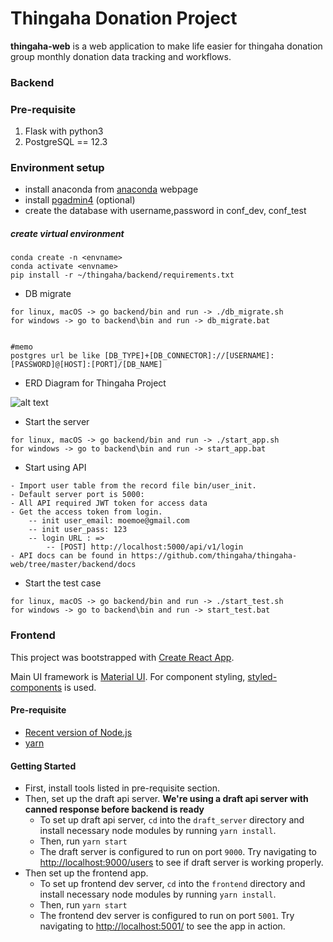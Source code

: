 # Thingaha Donation Project

**thingaha-web** is a web application to make life easier for thingaha donation group monthly donation data tracking and workflows.

### Backend

### Pre-requisite

1. Flask with python3
2. PostgreSQL == 12.3

### Environment setup

- install anaconda from [anaconda](https://docs.anaconda.com/anaconda/install/) webpage
- install [pgadmin4](https://www.pgadmin.org/download/) (optional)
- create the database with username,password in conf_dev, conf_test

##### create virtual environment

```shell script
conda create -n <envname>
conda activate <envname>
pip install -r ~/thingaha/backend/requirements.txt
```

- DB migrate


```shell script
for linux, macOS -> go backend/bin and run -> ./db_migrate.sh
for windows -> go to backend\bin and run -> db_migrate.bat


#memo
postgres url be like [DB_TYPE]+[DB_CONNECTOR]://[USERNAME]:[PASSWORD]@[HOST]:[PORT]/[DB_NAME]
```
- ERD Diagram for Thingaha Project

![alt text](https://thingaha.drawerd.com/projects/602/render_svg?share_key=81bba674955bdb98666dc6a685de3f)


- Start the server

```shell script
for linux, macOS -> go backend/bin and run -> ./start_app.sh
for windows -> go to backend\bin and run -> start_app.bat
```

- Start using API
```
- Import user table from the record file bin/user_init.
- Default server port is 5000: 
- All API required JWT token for access data 
- Get the access token from login. 
    -- init user_email: moemoe@gmail.com
    -- init user_pass: 123
    -- login URL : => 
        -- [POST] http://localhost:5000/api/v1/login
- API docs can be found in https://github.com/thingaha/thingaha-web/tree/master/backend/docs
```

- Start the test case

```shell script
for linux, macOS -> go backend/bin and run -> ./start_test.sh
for windows -> go to backend\bin and run -> start_test.bat
```




### Frontend

This project was bootstrapped with [Create React App](https://github.com/facebook/create-react-app).

Main UI framework is [Material UI](https://material-ui.com/). For component styling, [styled-components](https://styled-components.com/) is used.

#### Pre-requisite

- [Recent version of Node.js](https://nodejs.org)
- [yarn](https://yarnpkg.com/)

#### Getting Started

- First, install tools listed in pre-requisite section.
- Then, set up the draft api server. **We're using a draft api server with canned response before backend is ready**
  - To set up draft api server, `cd` into the `draft_server` directory and install necessary node modules by running `yarn install`.
  - Then, run `yarn start`
  - The draft server is configured to run on port `9000`. Try navigating to [http://localhost:9000/users](http://localhost:9000/users) to see if draft server is working properly.
- Then set up the frontend app.
  - To set up frontend dev server, `cd` into the `frontend` directory and install necessary node modules by running `yarn install`.
  - Then, run `yarn start`
  - The frontend dev server is configured to run on port `5001`. Try navigating to [http://localhost:5001/](http://localhost:5001/) to see the app in action.
